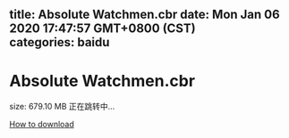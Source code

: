 
title: Absolute Watchmen.cbr
date: Mon Jan 06 2020 17:47:57 GMT+0800 (CST)    
categories: baidu
---

# Absolute Watchmen.cbr
size: 679.10 MB
 正在跳转中...
 

[How to download](https://bpcam.bemobtrk.com/go/2ceec3aa-1ca2-46d6-b9ff-aaa5c184517c?jno=3437)